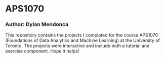# APS1070
### Author: Dylan Mendonca

This repository contains the projects I completed for the course APS1070 (Foundations of Data Analytics and Machine Learning) at the University of Toronto. The projects were interactive and include both a tutorial and exercise component. Hope it helps!
